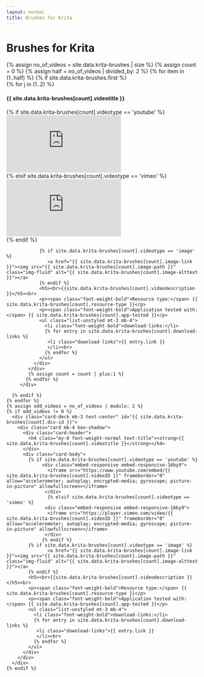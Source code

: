 ```yaml
---
layout: normal
title: Brushes for Krita
---
```

 <div class="jumbotron jumbotron-fluid">
  <div class="container">
    <h1 class="text-center text-banner font-weight-bold text-title">Brushes for Krita</h1><!-- Card padding is custom css added to have a proper space between h1 and cards -->
    {% assign no_of_videos = site.data.krita-brushes | size %}
    {% assign count = 0 %}
    {% assign half = no_of_videos | divided_by: 2 %}
    {% for item in (1..half) %}
      {% if site.data.krita-brushes.first %}
         <div class="card-deck mb-3 text-center card-padding" id="{{ site.data.krita-brushes[count].div-id }}">
           {% for j in (1..2) %}
            <div class="card mb-4 box-shadow">
              <div class="card-header">
                <h4 class="my-0 font-weight-normal text-title"><strong>{{ site.data.krita-brushes[count].videotitle }}</strong></h4>
              </div>
              <div class="card-body">
                 {% if site.data.krita-brushes[count].videotype == 'youtube' %}
                 <div class="embed-responsive embed-responsive-16by9">
                   <iframe src="https://www.youtube.com/embed/{{ site.data.krita-brushes[count].videoID }}" frameborder="0" allow="accelerometer; autoplay; encrypted-media; gyroscope; picture-in-picture" allowfullscreen></iframe>
                  </div>
                   {% elsif site.data.krita-brushes[count].videotype == 'vimeo' %}
                  <div class="embed-responsive embed-responsive-16by9">
                   <iframe src="https://player.vimeo.com/video/{{ site.data.krita-brushes[count].videoID }}" frameborder="0" allow="accelerometer; autoplay; encrypted-media; gyroscope; picture-in-picture" allowfullscreen></iframe>
                  </div>
                 {% endif %}
                
                {% if site.data.krita-brushes[count].videotype == 'image' %}
                   <a href="{{ site.data.krita-brushes[count].image-link }}"><img src="{{ site.data.krita-brushes[count].image-path }}" class="img-fluid" alt="{{ site.data.krita-brushes[count].image-alttext }}"></a>
                {% endif %}
                <h5><br>{{site.data.krita-brushes[count].videodescription }}</h5><br>
                <p><span class="font-weight-bold">Resource type:</span> {{ site.data.krita-brushes[count].resource-type }}</p>
                <p><span class="font-weight-bold">Application tested with:</span> {{ site.data.krita-brushes[count].app-tested }}</p>
                <ul class="list-unstyled mt-3 mb-4">
                  <li class="font-weight-bold">download-links:</li>
                  {% for entry in site.data.krita-brushes[count].download-links %}
                   <li class="download-links">{{ entry.link }}
                   </li><br>
                  {% endfor %}
                </ul>
              </div>
            </div>
            {% assign count = count | plus:1 %}
           {% endfor %}
         </div>

      {% endif %}
    {% endfor %}
    {% assign odd_videos = no_of_videos | modulo: 2 %}
    {% if odd_videos != 0 %}
      <div class="card-deck mb-3 text-center" id="{{ site.data.krita-brushes[count].div-id }}">
        <div class="card mb-4 box-shadow">
          <div class="card-header">
            <h4 class="my-0 font-weight-normal text-title"><strong>{{ site.data.krita-brushes[count].videotitle }}</strong></h4>
          </div>
          <div class="card-body">
            {% if site.data.krita-brushes[count].videotype == 'youtube' %}
                 <div class="embed-responsive embed-responsive-16by9">
                   <iframe src="https://www.youtube.com/embed/{{ site.data.krita-brushes[count].videoID }}" frameborder="0" allow="accelerometer; autoplay; encrypted-media; gyroscope; picture-in-picture" allowfullscreen></iframe>
                  </div>
                   {% elsif site.data.krita-brushes[count].videotype == 'vimeo' %}
                  <div class="embed-responsive embed-responsive-16by9">
                   <iframe src="https://player.vimeo.com/video/{{ site.data.krita-brushes[count].videoID }}" frameborder="0" allow="accelerometer; autoplay; encrypted-media; gyroscope; picture-in-picture" allowfullscreen></iframe>
                  </div>
                 {% endif %}
            {% if site.data.krita-brushes[count].videotype == 'image' %}
                   <a href="{{ site.data.krita-brushes[count].image-link }}"><img src="{{ site.data.krita-brushes[count].image-path }}" class="img-fluid" alt="{{ site.data.krita-brushes[count].image-alttext }}"></a>
            {% endif %}
            <h5><br>{{site.data.krita-brushes[count].videodescription }}</h5><br>
            <p><span class="font-weight-bold">Resource type:</span> {{ site.data.krita-brushes[count].resource-type }}</p>
            <p><span class="font-weight-bold">Application tested with:</span> {{ site.data.krita-brushes[count].app-tested }}</p>
            <ul class="list-unstyled mt-3 mb-4">
              <li class="font-weight-bold">download-links:</li>
              {% for entry in site.data.krita-brushes[count].download-links %}
               <li class="download-links">{{ entry.link }}
               </li><br>
              {% endfor %}
            </ul>
          </div>
        </div>
      </div>
    {% endif %}
  </div>
</div>
